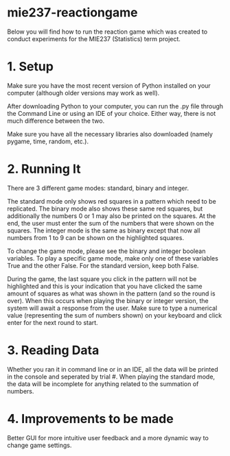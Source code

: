 # mie237-reactiongame
Below you will find how to run the reaction game which was created to conduct experiments for the MIE237 (Statistics) term project. 

# 1. Setup
Make sure you have the most recent version of Python installed on your computer (although older versions may work as well).

After downloading Python to your computer, you can run the .py file through the Command Line or using an IDE of your choice. 
Either way, there is not much difference between the two.

Make sure you have all the necessary libraries also downloaded (namely pygame, time, random, etc.).

# 2. Running It
There are 3 different game modes: standard, binary and integer.

The standard mode only shows red squares in a pattern which need to be replicated.
The binary mode also shows these same red squares, but additionally the numbers 0 or 1 may also be printed on the squares. At the end, the user must enter the sum of the numbers that were shown on the squares.
The integer mode is the same as binary except that now all numbers from 1 to 9 can be shown on the highlighted squares.

To change the game mode, please see the binary and integer boolean variables. To play a specific game mode, make only one of these variables True and the other False.
For the standard version, keep both False.

During the game, the last square you click in the pattern will not be highlighted and this is your indication that you have clicked the same amount of squares as what was shown in the pattern (and so the round is over).
When this occurs when playing the binary or integer version, the system will await a response from the user. Make sure to type a numerical value (representing the sum of numbers shown) on your keyboard and click enter for the next round to start.

# 3. Reading Data
Whether you ran it in command line or in an IDE, all the data will be printed in the console and seperated by trial #. When playing the standard mode, the data will be incomplete for anything related to the summation of numbers.

# 4. Improvements to be made
Better GUI for more intuitive user feedback and a more dynamic way to change game settings.
